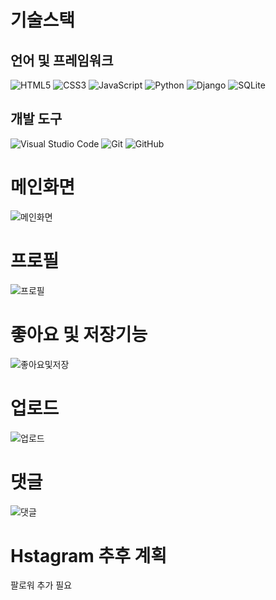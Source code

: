 # 기술스택

## 언어 및 프레임워크

<img src="https://img.shields.io/badge/HTML5-E34F26?style=for-the-badge&logo=html5&logoColor=white" alt="HTML5" />
<img src="https://img.shields.io/badge/CSS3-1572B6?style=for-the-badge&logo=css3&logoColor=white" alt="CSS3" />
<img src="https://img.shields.io/badge/JavaScript-F7DF1E?style=for-the-badge&logo=javascript&logoColor=black" alt="JavaScript" />
<img src="https://img.shields.io/badge/Python-3776AB?style=for-the-badge&logo=python&logoColor=white" alt="Python" />
<img src="https://img.shields.io/badge/Django-092E20?style=for-the-badge&logo=django&logoColor=white" alt="Django" />
<img src="https://img.shields.io/badge/SQLite-07405E?style=for-the-badge&logo=sqlite&logoColor=white" alt="SQLite" />

## 개발 도구

<img src="https://img.shields.io/badge/Visual_Studio_Code-0078D4?style=for-the-badge&logo=visual%20studio%20code&logoColor=white" alt="Visual Studio Code" />
<img src="https://img.shields.io/badge/Git-F05032?style=for-the-badge&logo=git&logoColor=white" alt="Git" />
<img src="https://img.shields.io/badge/GitHub-100000?style=for-the-badge&logo=github&logoColor=white" alt="GitHub" />

# 메인화면
![메인화면](https://github.com/skd9712/Hstagram/assets/59557044/1079dee8-4c8c-4d41-b7b9-97bf845a2f6e)
# 프로필
![프로필](https://github.com/skd9712/Hstagram/assets/59557044/850520c3-683f-4270-86d1-aca2c5629d7f)
# 좋아요 및 저장기능
![좋아요및저장](https://github.com/skd9712/Hstagram/assets/59557044/8965ddd6-6345-4f78-a0ba-6f128bc74a59)
# 업로드
![업로드](https://github.com/skd9712/Hstagram/assets/59557044/d5522ec0-a99e-4718-a783-0e93c495c9d3)
# 댓글
![댓글](https://github.com/skd9712/Hstagram/assets/59557044/d670c8c5-d53f-4da2-bbaa-78342b62d767)
# Hstagram 추후 계획
팔로워 추가 필요
